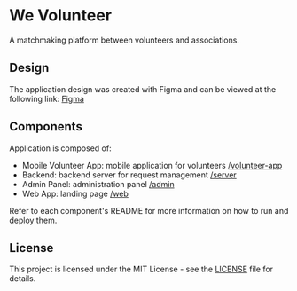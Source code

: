 # We Volunteer

A matchmaking platform between volunteers and associations.

## Design

The application design was created with Figma and can be viewed at the following link: [Figma](https://www.figma.com/proto/jZMlZZmcXPJG5YQNQsKCY2/FaXTe?page-id=64%3A108&node-id=77-264&viewport=2436%2C-428%2C1.25&t=9ZMKlrQVBzCoak4g-1&scaling=scale-down)

## Components

Application is composed of:

- Mobile Volunteer App: mobile application for volunteers [/volunteer-app]()
- Backend: backend server for request management [/server]()
- Admin Panel: administration panel [/admin]()
- Web App: landing page [/web]()

Refer to each component's README for more information on how to run and deploy them.

## License

This project is licensed under the MIT License - see the [LICENSE](LICENSE) file for details.